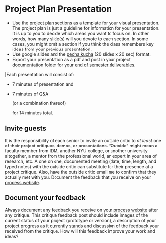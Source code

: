 # Project Plan Presentation

* Use the [project plan](../project_plan.md) sections as a template for your visual presentation. The project plan is just a guideline for information for your presentation. It is up to you to decide which areas you want to focus on. In other words, how many slide\(s\) will you devote to each section. In some cases, you might omit a section if you think the class remembers key ideas from your previous presentation.
* Use google slides and the [pecha kucha](../pre-work/pecha_kucha.md) \(20 slides x 20 sec\) format. 
* Export your presentation as a pdf and post in your project documentation folder for your [end of semester deliverables](../end_of_semester_deliverables/).

\|Each presentation will consist of:

* 7 minutes of presentation and 
* 7 minutes of Q&A

  \(or a combination thereof\)

  for 14 minutes total.

## Invite guests

It is the responsibility of each senior to invite an outside critic to _at least_ one of their project critiques, demos, or presentations. “Outside” might mean a faculty member from IDM, another NYU college, or another university altogether, a mentor from the professional world, an expert in your area of research, etc. A one on one, documented meeting \(date, time, length, and typed notes\) with the outside critic can substitute for their presence at a project critique. Also, have the outside critic email me to confirm that they actually met with you. Document the feedback that you receive on your [process website](../pre-work/website.md).

## Document your feedback

Always document any feedback you receive on your [process website](../pre-work/website.md) after any critique. This critique feedback post should include images of the current status of your project \(prototype or version\), a description of your project progress as it currently stands and discussion of the feedback your received from the critique. How will this feedback improve your work and ideas?

